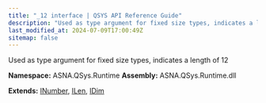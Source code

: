 ```yaml
---
title: "_12 interface | QSYS API Reference Guide"
description: "Used as type argument for fixed size types, indicates a length of 12  "
last_modified_at: 2024-07-09T17:00:49Z
sitemap: false
---
```


Used as type argument for fixed size types, indicates a length of 12 

**Namespace:** ASNA.QSys.Runtime
**Assembly:** ASNA.QSys.Runtime.dll

**Extends:** [INumber](/reference/runtime/qsys-runtime/i-number.html), [ILen](/reference/runtime/qsys-runtime/i-len.html), [IDim](/reference/runtime/qsys-runtime/i-dim.html)
<br>
<br>

